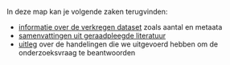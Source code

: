 In deze map kan je volgende zaken terugvinden:
* [informatie over de verkregen dataset](dataset.md) zoals aantal en metaata
* [samenvattingen uit geraadpleegde literatuur](literature.md)
* [uitleg](method.md) over de handelingen die we uitgevoerd hebben om de onderzoeksvraag te beantwoorden